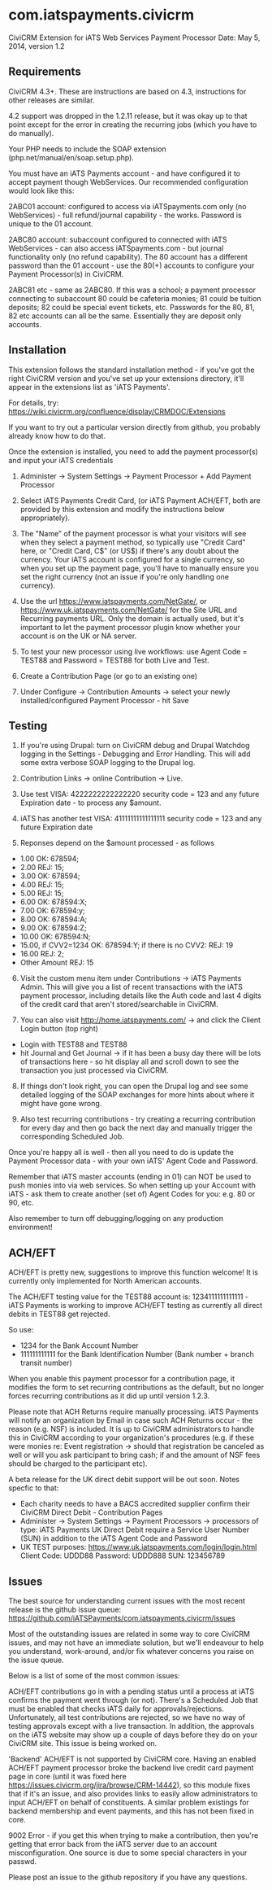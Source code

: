 com.iatspayments.civicrm
===============

CiviCRM Extension for iATS Web Services Payment Processor
Date: May 5, 2014, version 1.2


Requirements
------------

CiviCRM 4.3+. These are instructions are based on 4.3, instructions for other releases are similar. 

4.2 support was dropped in the 1.2.11 release, but it was okay up to that point except for the error in creating the recurring jobs (which you have to do manually).

Your PHP needs to include the SOAP extension (php.net/manual/en/soap.setup.php).

You must have an iATS Payments account - and have configured it to accept payment though WebServices. Our recommended configuration would look like this:

2ABC01 account: configured to access via iATSpayments.com only (no WebServices) - full refund/journal capability - the works. Password is unique to the 01 account.

2ABC80 account: subaccount configured to connected with iATS WebServices - can also access iATSpayments.com - but journal functionality only (no refund capability). The 80 account has a different password than the 01 account - use the 80(+) accounts to configure your Payment Processor(s) in CiviCRM.

2ABC81 etc - same as 2ABC80. If this was a school; a payment processor connecting to subaccount 80 could be cafeteria monies; 81 could be tuition deposits; 82 could be special event tickets, etc. Passwords for the 80, 81, 82 etc accounts can all be the same. Essentially they are deposit only accounts.

Installation
------------

This extension follows the standard installation method - if you've got the right CiviCRM version and you've set up your extensions directory, it'll appear in the extensions list as 'iATS Payments'.

For details, try: https://wiki.civicrm.org/confluence/display/CRMDOC/Extensions

If you want to try out a particular version directly from github, you probably already know how to do that.

Once the extension is installed, you need to add the payment processor(s) and input your iATS credentials

1. Administer -> System Settings -> Payment Processor + Add Payment Processor

2. Select iATS Payments Credit Card, (or iATS Payment ACH/EFT, both are provided by this extension and modify the instructions below appropriately).

3. The "Name" of the payment processor is what your visitors will see when they select a payment method, so typically use "Credit Card" here, or "Credit Card, C$" (or US$) if there's any doubt about the currency. Your iATS account is configured for a single currency, so when you set up the payment page, you'll have to manually ensure you set the right currency (not an issue if you're only handling one currency).

4. Use the url https://www.iatspayments.com/NetGate/, or https://www.uk.iatspayments.com/NetGate/ for the Site URL and Recurring payments URL. Only the domain is actually used, but it's important to let the payment processor plugin know whether your account is on the UK or NA server.

5. To test your new processor using live workflows: use Agent Code = TEST88 and Password = TEST88 for both Live and Test.

6. Create a Contribution Page (or go to an existing one)

7. Under Configure -> Contribution Amounts -> select your newly installed/configured Payment Processor - hit Save

Testing
-------

1. If you're using Drupal: turn on CiviCRM debug and Drupal Watchdog logging in the Settings - Debugging and Error Handling. This will add some extra verbose SOAP logging to the Drupal log.

2. Contribution Links -> online Contribution -> Live.

3. Use test VISA:  4222222222222220 security code = 123 and any future Expiration date - to process any $amount.

4. iATS has another test VISA: 41111111111111111 security code = 123 and any future Expiration date

5. Reponses depend on the $amount processed - as follows
  * 1.00 OK: 678594;
  * 2.00 REJ: 15;
  * 3.00 OK: 678594;
  * 4.00 REJ: 15;
  * 5.00 REJ: 15;
  * 6.00 OK: 678594:X;
  * 7.00 OK: 678594:y;
  * 8.00 OK: 678594:A;
  * 9.00 OK: 678594:Z;
  * 10.00 OK: 678594:N;
  * 15.00, if CVV2=1234 OK: 678594:Y; if there is no CVV2: REJ: 19
  * 16.00 REJ: 2;
  * Other Amount REJ: 15

6. Visit the custom menu item under Contributions -> iATS Payments Admin. This will give you a list of recent transactions with the iATS payment processor, including details like the Auth code and last 4 digits of the credit card that aren't stored/searchable in CiviCRM.

7. You can also visit http://home.iatspayments.com/ -> and click the Client Login button (top right)
  * Login with TEST88 and TEST88
  * hit Journal and Get Journal -> if it has been a busy day there will be lots of transactions here - so hit display all and scroll down to see the transaction you just processed via CiviCRM.

8. If things don't look right, you can open the Drupal log and see some detailed logging of the SOAP exchanges for more hints about where it might have gone wrong.

9. Also test recurring contributions - try creating a recurring contribution for every day and then go back the next day and manually trigger the corresponding Scheduled Job.

Once you're happy all is well - then all you need to do is update the Payment Processor data - with your own iATS' Agent Code and Password.

Remember that iATS master accounts (ending in 01) can NOT be used to push monies into via web services. So when setting up your Account with iATS - ask them to create another (set of) Agent Codes for you: e.g. 80 or 90, etc.

Also remember to turn off debugging/logging on any production environment!


ACH/EFT
-------

ACH/EFT is pretty new, suggestions to improve this function welcome! It is currently only implemented for North American accounts.

The ACH/EFT testing value for the TEST88 account is: 1234111111111111 - iATS Payments is working to improve ACH/EFT testing as currently all direct debits in TEST88 get rejected.

So use:
  * 1234 for the Bank Account Number
  * 111111111111 for the Bank Identification Number (Bank number + branch transit number)

When you enable this payment processor for a contribution page, it modifies the form to set recurring contributions as the default, but no longer forces recurring contributions as it did up until version 1.2.3.

Please note that ACH Returns require manually processing. iATS Payments will notify an organization by Email in case such ACH Returns occur - the reason (e.g. NSF) is included. It is up to CiviCRM administrators to handle this in CiviCRM according to your organization's procedures (e.g. if these were monies re: Event registration -> should that registration be canceled as well or will you ask participant to bring cash; if and the amount of NSF fees should be charged to the participant etc). 

A beta release for the UK direct debit support will be out soon. Notes specfic to that:
- Each charity needs to have a BACS accredited supplier confirm their CiviCRM Direct Debit - Contribution Pages
- Administer -> System Settings -> Payment Processors -> processors of type: iATS Payments UK Direct Debit require a Service User Number (SUN) in addition to the iATS Agent Code and Password
- UK TEST purposes: https://www.uk.iatspayments.com/login/login.html Client Code: UDDD88 Password: UDDD888 SUN: 123456789

Issues
------

The best source for understanding current issues with the most recent release is the github issue queue:
https://github.com/iATSPayments/com.iatspayments.civicrm/issues

Most of the outstanding issues are related in some way to core CiviCRM issues, and may not have an immediate solution, but we'll endeavour to help you understand, work-around, and/or fix whatever concerns you raise on the issue queue.

Below is a list of some of the most common issues:

ACH/EFT contributions go in with a pending status until a process at iATS confirms the payment went through (or not). There's a Scheduled Job that must be enabled that checks iATS daily for approvals/rejections. Unfortunately, all test contributions are rejected, so we have no way of testing approvals except with a live transaction. In addition, the approvals on the iATS website may show up a couple of days before they do on your CiviCRM site. This issue is being worked on.

'Backend' ACH/EFT is not supported by CiviCRM core. Having an enabled ACH/EFT payment processor broke the backend live credit card payment page in core (until it was fixed here https://issues.civicrm.org/jira/browse/CRM-14442), so this module fixes that if it's an issue, and also provides links to easily allow administrators to input ACH/EFT on behalf of constituents. A similar problem existings for backend membership and event payments, and this has not been fixed in core.

9002 Error - if you get this when trying to make a contribution, then you're getting that error back from the iATS server due to an account misconfiguration. One source is due to some special characters in your passwd.

Please post an issue to the github repository if you have any questions.
